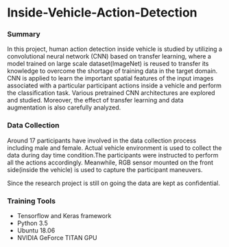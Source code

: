 # Inside-Vehicle-Action-Detection

### Summary
In this project, human action detection inside vehicle is studied by utilizing a convolutional neural network (CNN) based on transfer learning, where a model trained on large scale dataset(ImageNet) is reused to transfer its knowledge to overcome the shortage of training data in the target domain. CNN is applied to learn the important spatial features of the input images associated with a particular participant actions inside a vehicle and perform the classification task. Various pretrained CNN architectures are explored and studied. Moreover, the effect of transfer learning and data augmentation is also carefully analyzed. 

### Data Collection 
Around 17 participants have involved in the data collection process including male and female. Actual vehicle environment is used to collect the data during day time condition.The participants were instructed to perform all the actions accordingly. Meanwhile, RGB sensor mounted on the front side(inside the vehicle) is used to capture the participant maneuvers. 

 Since the research project is still on going the data are kept as confidential. 

### Training Tools 
- Tensorflow and Keras framework 
- Python 3.5
- Ubuntu 18.06
- NVIDIA GeForce TITAN GPU
